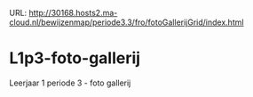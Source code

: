 URL: http://30168.hosts2.ma-cloud.nl/bewijzenmap/periode3.3/fro/fotoGallerijGrid/index.html
# L1p3-foto-gallerij
Leerjaar 1 periode 3 - foto gallerij
